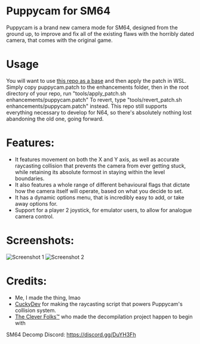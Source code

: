 # Puppycam for SM64

Puppycam is a brand new camera mode for SM64, designed from the ground up, to improve and fix all of the existing flaws with the horribly dated camera, that comes with the original game.

# Usage

You will want to use [this repo as a base](https://github.com/sm64-port/sm64-port) and then apply the patch in WSL. Simply copy puppycam.patch to the enhancements folder, then in the root directory of your repo, run "tools/apply_patch.sh enhancements/puppycam.patch" To revert, type "tools/revert_patch.sh enhancements/puppycam.patch" instead. This repo still supports everything necessary to develop for N64, so there's absolutely nothing lost abandoning the old one, going forward.

# Features:

- It features movement on both the X and Y axis, as well as accurate raycasting collision that prevents the camera from ever getting stuck, while retaining its absolute formost in staying within the level boundaries.
- It also features a whole range of different behavioural flags that dictate how the camera itself will operate, based on what you decide to set.
- It has a dynamic options menu, that is incredibly easy to add, or take away options for.
- Support for a player 2 joystick, for emulator users, to allow for analogue camera control.

# Screenshots:

![Screenshot 1](https://i.imgur.com/NJHhyyd.png)
![Screenshot 2](https://i.imgur.com/TmELc4d.png)

# Credits:

- Me, I made the thing, lmao
- [CuckyDev](https://github.com/cuckydev) for making the raycasting script that powers Puppycam's collision system.
- [The Clever Folks™](https://github.com/n64decomp/sm64) who made the decompilation project happen to begin with

SM64 Decomp Discord: https://discord.gg/DuYH3Fh
